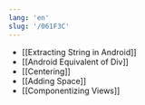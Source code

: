 ```yaml
---
lang: 'en'
slug: '/061F3C'
---
```


- [[Extracting String in Android]]
- [[Android Equivalent of Div]]
- [[Centering]]
- [[Adding Space]]
- [[Componentizing Views]]
